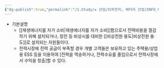 ```yaml
---
{"dg-publish":true,"permalink":"/1.Study/★ 산업/이차전지, 배터리 산업/INFO_배터리/BTM 발전자원/","created":"2024-11-20T21:02:27.672+09:00","updated":"2025-06-03T20:07:21.476+09:00"}
---
```



- 기본설명
	- [[재생에너지를 자가 소비\|재생에너지를 자가 소비]]함으로서 전력비용을 절감하기 위해 설치되거나, 정전 등 비상시를 대비한 [[비상전원 용도\|비상전원 용도]]로 설치되는 자원들이다. 
	- 전력시장에 전력 공급이 부족할 경우 개별 고객들은 보유하고 있는 주택용/상업용 ESS 등을 이용하여 [전력을 역송하거나, 전력수요를 줄임으로서 전력시장에서 수익을 창출]할 수 있다.